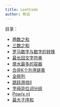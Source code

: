 ```yaml
---
title: LeetCode
author: 熊滔
---
```


目录：

- [两数之和](/vuepress-blog/刷题/LeetCode/两数之和)
- [三数之和](/vuepress-blog/刷题/LeetCode/三数之和)
- [罗马数字与数字的转换](/vuepress-blog/刷题/LeetCode/罗马数字与数字的转换)
- [最长回文字符串](/vuepress-blog/刷题/LeetCode/最长回文字符串)
- [盛水最多的容器](/vuepress-blog/刷题/LeetCode/盛水最多的容器)
- [合并K个升序链表](/vuepress-blog/刷题/LeetCode/合并K个升序链表)
- [全排列](/vuepress-blog/刷题/LeetCode/全排列)
- [跳跃游戏II](/vuepress-blog/刷题/LeetCode/跳跃游戏II)
- [字母异位词分组](/vuepress-blog/刷题/LeetCode/字母异位词分组)
- [Pow(x,n)](/vuepress-blog/刷题/LeetCode/Pow(x,n))
- [最大子序和](/vuepress-blog/刷题/LeetCode/最大子序和)